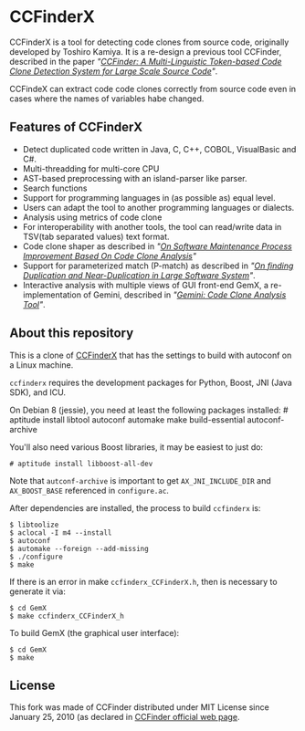 CCFinderX
=========

CCFinderX is a tool for detecting code clones from source code,  originally developed by Toshiro Kamiya.
It is a re-design a previous tool CCFinder, described in the paper *"[CCFinder: A Multi-Linguistic Token-based Code Clone Detection System for Large Scale Source Code][1]"*.

CCFindeX can extract code code clones correctly from source code even in cases where the names of variables habe changed.

Features of CCFinderX
---------------------

* Detect duplicated code written in Java, C, C++, COBOL, VisualBasic and C#.
* Multi-threadding for multi-core CPU
* AST-based preprocessing with an island-parser like parser.
* Search functions
* Support for programming languages in (as possible as) equal level.
* Users can adapt the tool to another programming languages or dialects.
* Analysis using metrics of code clone
* For interoperability with another tools, the tool can read/write data in TSV(tab separated values) text format.
* Code clone shaper as described in *"[On Software Maintenance Process Improvement Based On Code Clone Analysis][5]"*
* Support for parameterized match (P-match) as described in *"[On finding Duplication and Near-Duplication in Large Software System][4]"*.
* Interactive analysis with multiple views of GUI front-end GemX, a re-implementation of Gemini, described in *"[Gemini: Code Clone Analysis Tool][6]"*.


About this repository
---------------------

This is a clone of [CCFinderX][2] that has the settings to build with
autoconf on a Linux machine.

`ccfinderx` requires the development packages for Python, Boost, JNI (Java SDK), and ICU.

On Debian 8 (jessie), you need at least the following packages installed:
    # aptitude install libtool autoconf automake make build-essential autoconf-archive

You'll also need various Boost libraries, it may be easiest to just do:

    # aptitude install libboost-all-dev

Note that `autconf-archive` is important to get `AX_JNI_INCLUDE_DIR` and
`AX_BOOST_BASE` referenced in `configure.ac`.

After dependencies are installed, the process to build `ccfinderx` is:

    $ libtoolize
    $ aclocal -I m4 --install
    $ autoconf
    $ automake --foreign --add-missing
    $ ./configure
    $ make

If there is an error in make `ccfinderx_CCFinderX.h`, then is necessary to generate it via:

    $ cd GemX
    $ make ccfinderx_CCFinderX_h

To build GemX (the graphical user interface):

    $ cd GemX
    $ make

License
-------

This fork was made of CCFinder distributed under MIT License since January 25, 2010 (as declared in [CCFinder official web page][3].

  [1]: http://dx.doi.org/10.1109/TSE.2002.1019480
  [2]: http://www.ccfinder.net/ccfinderxos.html
  [3]: http://www.ccfinder.net/index.html
  [4]: http://dx.doi.org/10.1109/WCRE.1995.514697
  [5]: http://link.springer.com/chapter/10.1007/3-540-36209-6_17
  [6]: http://sel.ist.osaka-u.ac.jp/~lab-db/betuzuri/archive/386/386.pdf
